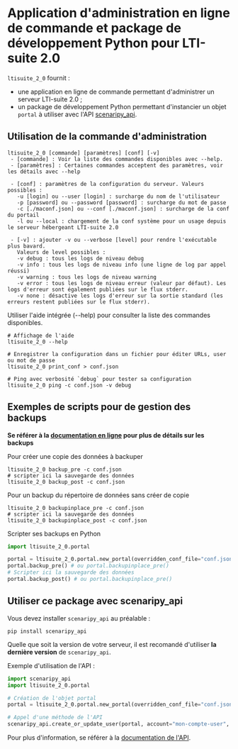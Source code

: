 # Application d'administration en ligne de commande et package de développement Python pour LTI-suite 2.0

`ltisuite_2_0` fournit :
  * une application en ligne de commande permettant d'administrer un serveur LTI-suite 2.0 ;
  * un package de développement Python permettant d'instancier un objet `portal` à utiliser avec l'API [scenaripy_api](https://pypi.org/project/scenaripy-api).

## Utilisation de la commande d'administration
```
ltisuite_2_0 [commande] [paramètres] [conf] [-v]
 - [commande] : Voir la liste des commandes disponibles avec --help.
 - [paramètres] : Certaines commandes acceptent des paramètres, voir les détails avec --help

 - [conf] : paramètres de la configuration du serveur. Valeurs possibles :
   -u [login] ou --user [login] : surcharge du nom de l'utilisateur
   -p [password] ou --password [password] : surcharge du mot de passe
   -c [./maconf.json] ou --conf [./maconf.json] : surcharge de la conf du portail
   -l ou --local : chargement de la conf système pour un usage depuis le serveur hébergeant LTI-suite 2.0

 - [-v] : ajouter -v ou --verbose [level] pour rendre l'exécutable plus bavard.
   Valeurs de level possibles :
   -v debug : tous les logs de niveau debug
   -v info : tous les logs de niveau info (une ligne de log par appel réussi)
   -v warning : tous les logs de niveau warning
   -v error : tous les logs de niveau erreur (valeur par défaut). Les logs d'erreur sont également publiées sur le flux stderr.
   -v none : désactive les logs d'erreur sur la sortie standard (les erreurs restent publiées sur le flux stderr).
```

Utiliser l'aide intégrée (--help) pour consulter la liste des commandes disponibles.

```shell
# Affichage de l'aide
ltisuite_2_0 --help

# Enregistrer la configuration dans un fichier pour éditer URLs, user ou mot de passe
ltisuite_2_0 print_conf > conf.json

# Ping avec verbosité `debug` pour tester sa configuration
ltisuite_2_0 ping -c conf.json -v debug
```

## Exemples de scripts pour de gestion des backups
**Se référer à la [documentation en ligne](https://doc.scenari.software/LTI-suite@2.0/linux) pour plus de détails sur les backups**

Pour créer une copie des données à backuper
```shell
ltisuite_2_0 backup_pre -c conf.json
# scripter ici la sauvegarde des données
ltisuite_2_0 backup_post -c conf.json
```

Pour un backup du répertoire de données sans créer de copie
```shell
ltisuite_2_0 backupinplace_pre -c conf.json
# scripter ici la sauvegarde des données
ltisuite_2_0 backupinplace_post -c conf.json
```

Scripter ses backups en Python
```python
import ltisuite_2_0.portal

portal = ltisuite_2_0.portal.new_portal(overridden_conf_file="conf.json")
portal.backup_pre() # ou portal.backupinplace_pre()
# Scripter ici la sauvegarde des données
portal.backup_post() # ou portal.backupinplace_pre()
```

## Utiliser ce package avec scenaripy_api

Vous devez installer `scenaripy_api` au préalable :
```shell
pip install scenaripy_api
```

Quelle que soit la version de votre serveur, il est recomandé d'utiliser **la dernière version** de `scenaripy_api`.

Exemple d'utilisation de l'API :
```python
import scenaripy_api
import ltisuite_2_0.portal

# Création de l'objet portal
portal = ltisuite_2_0.portal.new_portal(overridden_conf_file="conf.json")

# Appel d'une méthode de l'API
scenaripy_api.create_or_update_user(portal, account="mon-compte-user", first_name="Prénom", last_name="Nom", roles=["main:reader"], other_props={"password" : "Mon-Password"})
```
Pour plus d'information, se référer à la [documentation de l'API](https://doc.scenari.software/SCENARIbuilder/apipython).

